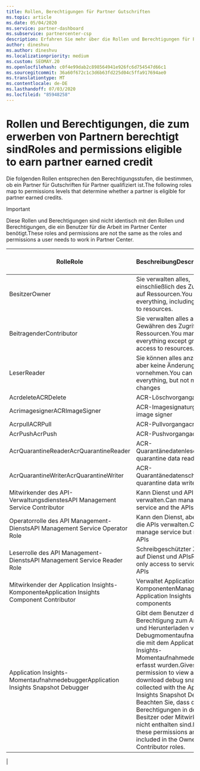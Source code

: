 ```yaml
---
title: Rollen, Berechtigungen für Partner Gutschriften
ms.topic: article
ms.date: 05/04/2020
ms.service: partner-dashboard
ms.subservice: partnercenter-csp
description: Erfahren Sie mehr über die Rollen und Berechtigungen für Partner, die in der Lage sind, vom Partner erworbene Guthaben (PEC) zu verdienen. Diese unterscheiden sich von den Rollen, die in Partner Center funktionieren.
author: dineshvu
ms.author: dineshvu
ms.localizationpriority: medium
ms.custom: SEOMAY.20
ms.openlocfilehash: c0f4e99dab2c898564941e926fc6d754547d66c1
ms.sourcegitcommit: 36a60f672c1c3d6b63fd225d04c5ffa917694ae0
ms.translationtype: MT
ms.contentlocale: de-DE
ms.lasthandoff: 07/03/2020
ms.locfileid: "85948258"
---
```

# <a name="roles-and-permissions-eligible-to-earn-partner-earned-credit"></a><span data-ttu-id="7cae8-104">Rollen und Berechtigungen, die zum erwerben von Partnern berechtigt sind</span><span class="sxs-lookup"><span data-stu-id="7cae8-104">Roles and permissions eligible to earn partner earned credit</span></span>

<span data-ttu-id="7cae8-105">Die folgenden Rollen entsprechen den Berechtigungsstufen, die bestimmen, ob ein Partner für Gutschriften für Partner qualifiziert ist.</span><span class="sxs-lookup"><span data-stu-id="7cae8-105">The following roles map to permissions levels that determine whether a partner is eligible for partner earned credits.</span></span>

>[!Important]
><span data-ttu-id="7cae8-106">Diese Rollen und Berechtigungen sind nicht identisch mit den Rollen und Berechtigungen, die ein Benutzer für die Arbeit im Partner Center benötigt.</span><span class="sxs-lookup"><span data-stu-id="7cae8-106">These roles and permissions are not the same as the roles and permissions a user needs to work in Partner Center.</span></span>

|<span data-ttu-id="7cae8-107">**Rolle**</span><span class="sxs-lookup"><span data-stu-id="7cae8-107">**Role**</span></span>   |<span data-ttu-id="7cae8-108">**Beschreibung**</span><span class="sxs-lookup"><span data-stu-id="7cae8-108">**Description**</span></span>   |<span data-ttu-id="7cae8-109">**PEC berechtigt**</span><span class="sxs-lookup"><span data-stu-id="7cae8-109">**PEC eligible**</span></span>   |
|-----------------|:------------------|:--------------|
|<span data-ttu-id="7cae8-110">Besitzer</span><span class="sxs-lookup"><span data-stu-id="7cae8-110">Owner</span></span>  |<span data-ttu-id="7cae8-111">Sie verwalten alles, einschließlich des Zugriffs auf Ressourcen.</span><span class="sxs-lookup"><span data-stu-id="7cae8-111">You manage everything, including access to resources.</span></span>|<span data-ttu-id="7cae8-112">Ja</span><span class="sxs-lookup"><span data-stu-id="7cae8-112">Yes</span></span>|
|<span data-ttu-id="7cae8-113">Beitragender</span><span class="sxs-lookup"><span data-stu-id="7cae8-113">Contributor</span></span> |<span data-ttu-id="7cae8-114">Sie verwalten alles außer dem Gewähren des Zugriffs auf Ressourcen.</span><span class="sxs-lookup"><span data-stu-id="7cae8-114">You manage everything except granting access to resources.</span></span>|<span data-ttu-id="7cae8-115">Ja</span><span class="sxs-lookup"><span data-stu-id="7cae8-115">Yes</span></span>|
|<span data-ttu-id="7cae8-116">Leser</span><span class="sxs-lookup"><span data-stu-id="7cae8-116">Reader</span></span>|<span data-ttu-id="7cae8-117">Sie können alles anzeigen, aber keine Änderungen vornehmen.</span><span class="sxs-lookup"><span data-stu-id="7cae8-117">You can view everything, but not make any changes</span></span>|<span data-ttu-id="7cae8-118">Nein</span><span class="sxs-lookup"><span data-stu-id="7cae8-118">No</span></span>|
|<span data-ttu-id="7cae8-119">Acrdelete</span><span class="sxs-lookup"><span data-stu-id="7cae8-119">ACRDelete</span></span>|<span data-ttu-id="7cae8-120">ACR-Löschvorgang</span><span class="sxs-lookup"><span data-stu-id="7cae8-120">acr delete</span></span>|<span data-ttu-id="7cae8-121">Ja</span><span class="sxs-lookup"><span data-stu-id="7cae8-121">Yes</span></span>|
|<span data-ttu-id="7cae8-122">Acrimagesigner</span><span class="sxs-lookup"><span data-stu-id="7cae8-122">ACRImageSigner</span></span>|<span data-ttu-id="7cae8-123">ACR-Imagesignaturgeber</span><span class="sxs-lookup"><span data-stu-id="7cae8-123">acr image signer</span></span>|<span data-ttu-id="7cae8-124">Ja</span><span class="sxs-lookup"><span data-stu-id="7cae8-124">Yes</span></span>|
|<span data-ttu-id="7cae8-125">Acrpull</span><span class="sxs-lookup"><span data-stu-id="7cae8-125">ACRPull</span></span>|<span data-ttu-id="7cae8-126">ACR-Pullvorgang</span><span class="sxs-lookup"><span data-stu-id="7cae8-126">acr pull</span></span>|<span data-ttu-id="7cae8-127">Ja</span><span class="sxs-lookup"><span data-stu-id="7cae8-127">Yes</span></span>|
|<span data-ttu-id="7cae8-128">AcrPush</span><span class="sxs-lookup"><span data-stu-id="7cae8-128">AcrPush</span></span>|<span data-ttu-id="7cae8-129">ACR-Pushvorgang</span><span class="sxs-lookup"><span data-stu-id="7cae8-129">acr push</span></span>|<span data-ttu-id="7cae8-130">Ja</span><span class="sxs-lookup"><span data-stu-id="7cae8-130">Yes</span></span>|
|<span data-ttu-id="7cae8-131">AcrQuarantineReader</span><span class="sxs-lookup"><span data-stu-id="7cae8-131">AcrQuarantineReader</span></span>|<span data-ttu-id="7cae8-132">ACR-Quarantänedatenleser</span><span class="sxs-lookup"><span data-stu-id="7cae8-132">acr quarantine data reader</span></span>|<span data-ttu-id="7cae8-133">Nein</span><span class="sxs-lookup"><span data-stu-id="7cae8-133">No</span></span>|
|<span data-ttu-id="7cae8-134">AcrQuarantineWriter</span><span class="sxs-lookup"><span data-stu-id="7cae8-134">AcrQuarantineWriter</span></span>| <span data-ttu-id="7cae8-135">ACR-Quarantänedatenschreiber</span><span class="sxs-lookup"><span data-stu-id="7cae8-135">acr quarantine data writer</span></span>|<span data-ttu-id="7cae8-136">Ja</span><span class="sxs-lookup"><span data-stu-id="7cae8-136">Yes</span></span>|
|<span data-ttu-id="7cae8-137">Mitwirkender des API-Verwaltungsdienstes</span><span class="sxs-lookup"><span data-stu-id="7cae8-137">API Management Service Contributor</span></span>|<span data-ttu-id="7cae8-138">Kann Dienst und APIs verwalten.</span><span class="sxs-lookup"><span data-stu-id="7cae8-138">Can manage service and the APIs</span></span>|<span data-ttu-id="7cae8-139">Ja</span><span class="sxs-lookup"><span data-stu-id="7cae8-139">Yes</span></span>|
|<span data-ttu-id="7cae8-140">Operatorrolle des API Management-Diensts</span><span class="sxs-lookup"><span data-stu-id="7cae8-140">API Management Service Operator Role</span></span>|<span data-ttu-id="7cae8-141">Kann den Dienst, aber nicht die APIs verwalten.</span><span class="sxs-lookup"><span data-stu-id="7cae8-141">Can manage service but not the APIs</span></span>|<span data-ttu-id="7cae8-142">Ja</span><span class="sxs-lookup"><span data-stu-id="7cae8-142">Yes</span></span>|
|<span data-ttu-id="7cae8-143">Leserrolle des API Management-Diensts</span><span class="sxs-lookup"><span data-stu-id="7cae8-143">API Management Service Reader Role</span></span>|<span data-ttu-id="7cae8-144">Schreibgeschützter Zugriff auf Dienst und APIs</span><span class="sxs-lookup"><span data-stu-id="7cae8-144">Read-only access to service and APIs</span></span>|<span data-ttu-id="7cae8-145">Nein</span><span class="sxs-lookup"><span data-stu-id="7cae8-145">No</span></span>|
|<span data-ttu-id="7cae8-146">Mitwirkender der Application Insights-Komponente</span><span class="sxs-lookup"><span data-stu-id="7cae8-146">Application Insights Component Contributor</span></span>|<span data-ttu-id="7cae8-147">Verwaltet Application Insights Komponenten</span><span class="sxs-lookup"><span data-stu-id="7cae8-147">Manages Application Insights components</span></span>|<span data-ttu-id="7cae8-148">Ja</span><span class="sxs-lookup"><span data-stu-id="7cae8-148">Yes</span></span>|
|<span data-ttu-id="7cae8-149">Application Insights-Momentaufnahmedebugger</span><span class="sxs-lookup"><span data-stu-id="7cae8-149">Application Insights Snapshot Debugger</span></span>|<span data-ttu-id="7cae8-150">Gibt dem Benutzer die Berechtigung zum Anzeigen und Herunterladen von Debugmomentaufnahmen, die mit dem Application Insights-Momentaufnahmedebugger erfasst wurden.</span><span class="sxs-lookup"><span data-stu-id="7cae8-150">Gives user permission to view and download debug snapshots collected with the Application Insights Snapshot Debugger.</span></span> <span data-ttu-id="7cae8-151">Beachten Sie, dass diese Berechtigungen in der Rolle Besitzer oder Mitwirkender nicht enthalten sind.</span><span class="sxs-lookup"><span data-stu-id="7cae8-151">Note that these permissions are not included in the Owner or Contributor roles.</span></span>|<span data-ttu-id="7cae8-152">Ja</span><span class="sxs-lookup"><span data-stu-id="7cae8-152">Yes</span></span>|
|